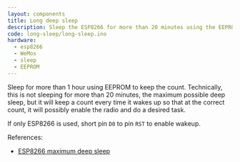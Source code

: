 ```yaml
---
layout: components
title: Long deep sleep
description: Sleep the ESP8266 for more than 20 minutes using the EEPROM count
code: long-sleep/long-sleep.ino
hardware:
  - esp8266
  - WeMos
  - sleep
  - EEPROM
---
```


Sleep for more than 1 hour using EEPROM to keep the count. Technically, this is not sleeping for more than 20 minutes, the maximum possible deep sleep, but it will keep a count every time it wakes up so that at the correct count, it will possibly enable the radio and do a desired task.

If only ESP8266 is used, short pin `D0` to pin `RST` to enable wakeup.

References:

- [ESP8266 maximum deep sleep](https://thingpulse.com/max-deep-sleep-for-esp8266/)
